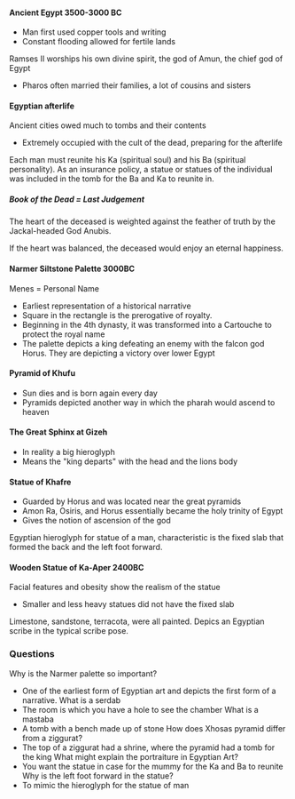 #### Ancient Egypt 3500-3000 BC 
- Man first used copper tools and writing
- Constant flooding allowed for fertile lands

Ramses II worships his own divine spirit, the god of Amun, the chief god of Egypt
- Pharos often married their families, a lot of cousins and sisters

#### Egyptian afterlife
Ancient cities owed much to tombs and their contents
- Extremely occupied with the cult of the dead, preparing for the afterlife

Each man must reunite his Ka (spiritual soul) and his Ba (spiritual personality). As an insurance policy, a statue or statues of the individual was included in the tomb for the Ba and Ka to reunite in.

##### Book of the Dead = Last Judgement
The heart of the deceased is weighted against the feather of truth by the Jackal-headed God Anubis.

If the heart was balanced, the deceased would enjoy an eternal happiness.

#### Narmer Siltstone Palette 3000BC
Menes = Personal Name

- Earliest representation of a historical narrative
- Square in the rectangle is the prerogative of royalty.
- Beginning in the 4th dynasty, it was transformed into a Cartouche to protect the royal name
- The palette depicts a king defeating an enemy with the falcon god Horus. They are depicting a victory over lower Egypt

#### Pyramid of Khufu
- Sun dies and is born again every day
- Pyramids depicted another way in which the pharah would ascend to heaven

#### The Great Sphinx at Gizeh
- In reality a big hieroglyph
- Means the "king departs" with the head and the lions body

#### Statue of Khafre
- Guarded by Horus and was located near the great pyramids
- Amon Ra, Osiris, and Horus essentially became the holy trinity of Egypt
- Gives the notion of ascension of the god

Egyptian hieroglyph for statue of a man, characteristic is the fixed slab that formed the back and the left foot forward.

#### Wooden Statue of Ka-Aper 2400BC
Facial features and obesity show the realism of the statue
- Smaller and less heavy statues did not have the fixed slab

Limestone, sandstone, terracota, were all painted. Depics an Egyptian scribe in the typical scribe pose.

### Questions
Why is the Narmer palette so important?
- One of the earliest form of Egyptian art and depicts the first form of a narrative.
What is a serdab
- The room is which you have a hole to see the chamber
What is a mastaba
- A tomb with a bench made up of stone 
How does Xhosas pyramid differ from a ziggurat?
- The top of a ziggurat had a shrine, where the pyramid had a tomb for the king
What might explain the portraiture in Egyptian Art?
- You want the statue in case for the mummy for the Ka and Ba to reunite
Why is the left foot forward in the statue?
- To mimic the hieroglyph for the statue of man
